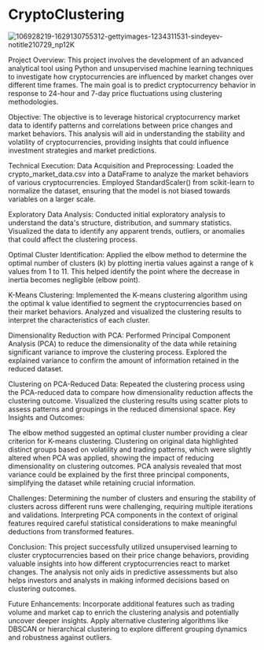 # CryptoClustering

![106928219-1629130755312-gettyimages-1234311531-sindeyev-notitle210729_np12K](https://github.com/IsmaelG8/CryptoClustering/assets/128990362/67835966-74a0-4f9e-b8c3-9c061dcd416b)


Project Overview:
This project involves the development of an advanced analytical tool using Python and unsupervised machine learning techniques to investigate how cryptocurrencies are influenced by market changes over different time frames. The main goal is to predict cryptocurrency behavior in response to 24-hour and 7-day price fluctuations using clustering methodologies.

Objective:
The objective is to leverage historical cryptocurrency market data to identify patterns and correlations between price changes and market behaviors. This analysis will aid in understanding the stability and volatility of cryptocurrencies, providing insights that could influence investment strategies and market predictions.

Technical Execution:
Data Acquisition and Preprocessing:
Loaded the crypto_market_data.csv into a DataFrame to analyze the market behaviors of various cryptocurrencies.
Employed StandardScaler() from scikit-learn to normalize the dataset, ensuring that the model is not biased towards variables on a larger scale.

Exploratory Data Analysis:
Conducted initial exploratory analysis to understand the data's structure, distribution, and summary statistics.
Visualized the data to identify any apparent trends, outliers, or anomalies that could affect the clustering process.

Optimal Cluster Identification:
Applied the elbow method to determine the optimal number of clusters (k) by plotting inertia values against a range of k values from 1 to 11. This helped identify the point where the decrease in inertia becomes negligible (elbow point).

K-Means Clustering:
Implemented the K-means clustering algorithm using the optimal k value identified to segment the cryptocurrencies based on their market behaviors.
Analyzed and visualized the clustering results to interpret the characteristics of each cluster.

Dimensionality Reduction with PCA:
Performed Principal Component Analysis (PCA) to reduce the dimensionality of the data while retaining significant variance to improve the clustering process.
Explored the explained variance to confirm the amount of information retained in the reduced dataset.

Clustering on PCA-Reduced Data:
Repeated the clustering process using the PCA-reduced data to compare how dimensionality reduction affects the clustering outcome.
Visualized the clustering results using scatter plots to assess patterns and groupings in the reduced dimensional space.
Key Insights and Outcomes:

The elbow method suggested an optimal cluster number providing a clear criterion for K-means clustering.
Clustering on original data highlighted distinct groups based on volatility and trading patterns, which were slightly altered when PCA was applied, showing the impact of reducing dimensionality on clustering outcomes.
PCA analysis revealed that most variance could be explained by the first three principal components, simplifying the dataset while retaining crucial information.

Challenges:
Determining the number of clusters and ensuring the stability of clusters across different runs were challenging, requiring multiple iterations and validations.
Interpreting PCA components in the context of original features required careful statistical considerations to make meaningful deductions from transformed features.

Conclusion:
This project successfully utilized unsupervised learning to cluster cryptocurrencies based on their price change behaviors, providing valuable insights into how different cryptocurrencies react to market changes. The analysis not only aids in predictive assessments but also helps investors and analysts in making informed decisions based on clustering outcomes.

Future Enhancements:
Incorporate additional features such as trading volume and market cap to enrich the clustering analysis and potentially uncover deeper insights.
Apply alternative clustering algorithms like DBSCAN or hierarchical clustering to explore different grouping dynamics and robustness against outliers.

